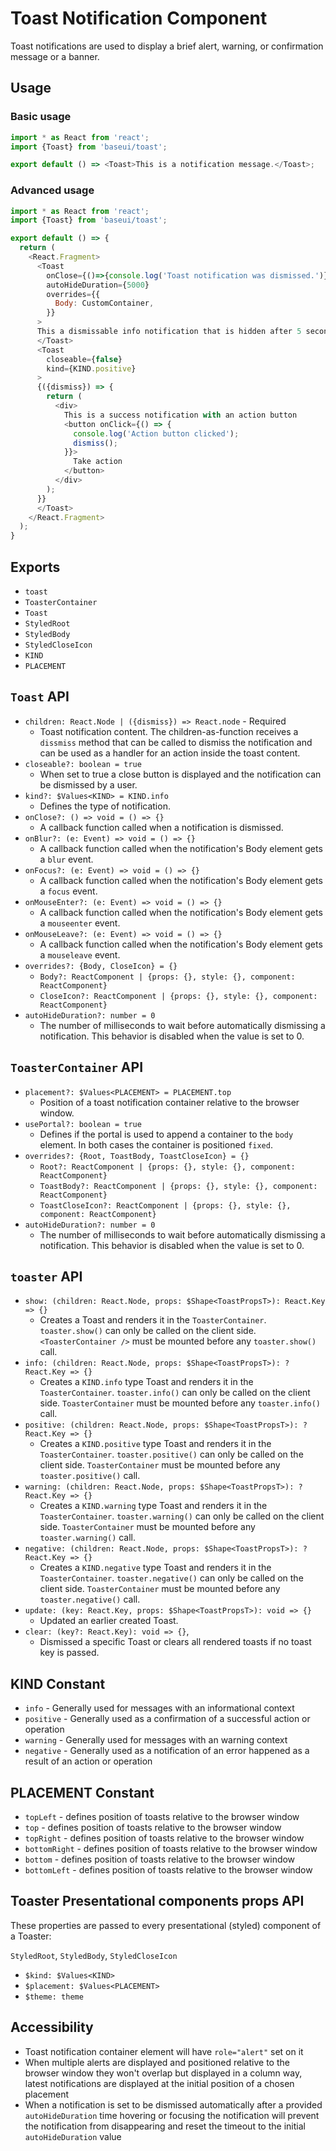 # Toast Notification Component

Toast notifications are used to display a brief alert, warning, or confirmation message or a banner.

## Usage

### Basic usage

```javascript
import * as React from 'react';
import {Toast} from 'baseui/toast';

export default () => <Toast>This is a notification message.</Toast>;
```

### Advanced usage

```javascript
import * as React from 'react';
import {Toast} from 'baseui/toast';

export default () => {
  return (
    <React.Fragment>
      <Toast
        onClose={()=>{console.log('Toast notification was dismissed.')}}
        autoHideDuration={5000}
        overrides={{
          Body: CustomContainer,
        }}
      >
      This a dismissable info notification that is hidden after 5 seconds automatically.
      </Toast>
      <Toast
        closeable={false}
        kind={KIND.positive}
      >
      {({dismiss}) => {
        return (
          <div>
            This is a success notification with an action button
            <button onClick={() => {
              console.log('Action button clicked');
              dismiss();
            }}>
              Take action
            </button>
          </div>
        );
      }}
      </Toast>
    </React.Fragment>
  );
}
```

## Exports

* `toast`
* `ToasterContainer`
* `Toast`
* `StyledRoot`
* `StyledBody`
* `StyledCloseIcon`
* `KIND`
* `PLACEMENT`

## `Toast` API

* `children: React.Node | ({dismiss}) => React.node` - Required
  * Toast notification content. The children-as-function receives a `dissmiss` method that can be called
    to dismiss the notification and can be used as a handler for an action inside the toast content.
* `closeable?: boolean = true`
  * When set to true a close button is displayed and the notification can be dismissed by a user.
* `kind?: $Values<KIND> = KIND.info`
  * Defines the type of notification.
* `onClose?: () => void = () => {}`
  * A callback function called when a notification is dismissed.
* `onBlur?: (e: Event) => void = () => {}`
  * A callback function called when the notification's Body element gets a `blur` event.
* `onFocus?: (e: Event) => void = () => {}`
  * A callback function called when the notification's Body element gets a `focus` event.
* `onMouseEnter?: (e: Event) => void = () => {}`
  * A callback function called when the notification's Body element gets a `mouseenter` event.
* `onMouseLeave?: (e: Event) => void = () => {}`
  * A callback function called when the notification's Body element gets a `mouseleave` event.
* `overrides?: {Body, CloseIcon} = {}`
  * `Body?: ReactComponent | {props: {}, style: {}, component: ReactComponent}`
  * `CloseIcon?: ReactComponent | {props: {}, style: {}, component: ReactComponent}`
* `autoHideDuration?: number = 0`
  * The number of milliseconds to wait before automatically dismissing a notification. This behavior is
    disabled when the value is set to 0.

## `ToasterContainer` API

* `placement?: $Values<PLACEMENT> = PLACEMENT.top`
  * Position of a toast notification container relative to the browser window.
* `usePortal?: boolean = true`
  * Defines if the portal is used to append a container to the `body` element. In both cases the container
    is positioned `fixed`.
* `overrides?: {Root, ToastBody, ToastCloseIcon} = {}`
  * `Root?: ReactComponent | {props: {}, style: {}, component: ReactComponent}`
  * `ToastBody?: ReactComponent | {props: {}, style: {}, component: ReactComponent}`
  * `ToastCloseIcon?: ReactComponent | {props: {}, style: {}, component: ReactComponent}`
* `autoHideDuration?: number = 0`
  * The number of milliseconds to wait before automatically dismissing a notification. This behavior is
    disabled when the value is set to 0.

## `toaster` API

* `show: (children: React.Node, props: $Shape<ToastPropsT>): React.Key => {}`
  * Creates a Toast and renders it in the `ToasterContainer`. `toaster.show()` can only be called on the
    client side. `<ToasterContainer />` must be mounted before any `toaster.show()` call.
* `info: (children: React.Node, props: $Shape<ToastPropsT>): ?React.Key => {}`
  * Creates a `KIND.info` type Toast and renders it in the `ToasterContainer`. `toaster.info()` can only be
    called on the client side. `ToasterContainer` must be mounted before any `toaster.info()` call.
* `positive: (children: React.Node, props: $Shape<ToastPropsT>): ?React.Key => {}`
  * Creates a `KIND.positive` type Toast and renders it in the `ToasterContainer`. `toaster.positive()` can
    only be called on the client side. `ToasterContainer` must be mounted before any `toaster.positive()` call.
* `warning: (children: React.Node, props: $Shape<ToastPropsT>): ?React.Key => {}`
  * Creates a `KIND.warning` type Toast and renders it in the `ToasterContainer`. `toaster.warning()` can
    only be called on the client side. `ToasterContainer` must be mounted before any `toaster.warning()` call.
* `negative: (children: React.Node, props: $Shape<ToastPropsT>): ?React.Key => {}`
  * Creates a `KIND.negative` type Toast and renders it in the `ToasterContainer`. `toaster.negative()` can
    only be called on the client side. `ToasterContainer` must be mounted before any `toaster.negative()` call.
* `update: (key: React.Key, props: $Shape<ToastPropsT>): void => {}`
  * Updated an earlier created Toast.
* `clear: (key?: React.Key): void => {}`,
  * Dismissed a specific Toast or clears all rendered toasts if no toast key is passed.

## KIND Constant

* `info` - Generally used for messages with an informational context
* `positive` - Generally used as a confirmation of a successful action or operation
* `warning` - Generally used for messages with an warning context
* `negative` - Generally used as a notification of an error happened as a result of an action or operation

## PLACEMENT Constant

* `topLeft` - defines position of toasts relative to the browser window
* `top` - defines position of toasts relative to the browser window
* `topRight` - defines position of toasts relative to the browser window
* `bottomRight` - defines position of toasts relative to the browser window
* `bottom` - defines position of toasts relative to the browser window
* `bottomLeft` - defines position of toasts relative to the browser window

## Toaster Presentational components props API

These properties are passed to every presentational (styled) component of a Toaster:

`StyledRoot`, `StyledBody`, `StyledCloseIcon`

* `$kind: $Values<KIND>`
* `$placement: $Values<PLACEMENT>`
* `$theme: theme`

## Accessibility

* Toast notification container element will have `role="alert"` set on it
* When multiple alerts are displayed and positioned relative to the browser window they won't overlap but displayed in a column way, latest notifications are displayed at the initial position of a chosen placement
* When a notification is set to be dismissed automatically after a provided `autoHideDuration` time hovering or focusing the notification will prevent the notification from disappearing and reset the timeout to the initial `autoHideDuration` value
